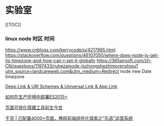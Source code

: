 # 实验室
[[TOC]]

### linux node 时区 时间

https://www.cnblogs.com/kerrycode/p/4217995.html
https://stackoverflow.com/questions/46107050/where-does-node-js-get-its-timezone-and-how-can-i-set-it-globally
https://365airsoft.com/zh-CN/questions/1197433/ruhezainode-jszhongshezhimorenshiqu?utm_source=landcareweb.com&utm_medium=Redirect
node new Date timezone



[Deep Link & URI Schemes & Universal Link & App Link](https://www.jianshu.com/p/909999e398e6)

[如何在生产环境中部署ES2015+](https://jdc.jd.com/archives/4911)

[页面可视化搭建工具前生今世](https://zhuanlan.zhihu.com/p/37171897)

[干货 | 已配置4000+页面，携程前端组件化探索之“乐高”运营系统](https://mp.weixin.qq.com/s?__biz=MjM5MDI3MjA5MQ==&mid=2697268973&idx=2&sn=7bdca0ffdea87338d5d8ac64c1ad7002&chksm=8376f1d9b40178cfb07f5a50bbd09c16850b619b5f3cc1afe2ccf2109505cb424212dbebf353&scene=27#wechat_redirect)

